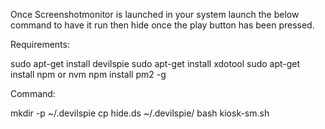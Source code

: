 Once Screenshotmonitor is launched in your system launch the below command to have it run then hide once the play button has been pressed.

Requirements:

sudo apt-get install devilspie
sudo apt-get install xdotool
sudo apt-get install npm or nvm
npm install pm2 -g

Command:

mkdir -p ~/.devilspie
cp hide.ds ~/.devilspie/
bash kiosk-sm.sh
